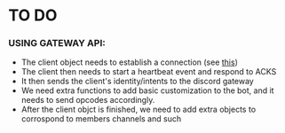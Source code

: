 # TO DO
### USING GATEWAY API:
- The client object needs to establish a connection (see [this](https://discord.com/developers/docs/topics/gateway))
- The client then needs to start a heartbeat event and respond to ACKS
- It then sends the client's identity/intents to the discord gateway
- We need extra functions to add basic customization to the bot, and it needs to send opcodes accordingly.
- After the client objct is finished, we need to add extra objects to corrospond to members channels and such 